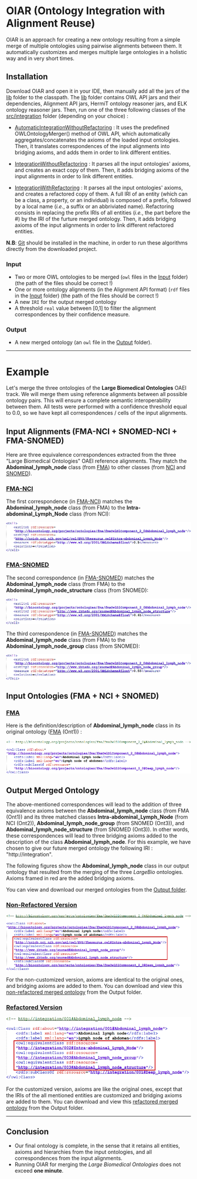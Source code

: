 # **OIAR** (**O**ntology **I**ntegration with **A**lignment **R**euse)
OIAR is an approach for creating a new ontology resulting from a simple merge of multiple ontologies using pairwise alignments between them. It automatically customizes and merges multiple large ontologies in a holistic way and in very short times.


## Installation

Download OIAR and open it in your IDE, then manually add all the jars of the [lib](https://github.com/inesosman/OIAR/tree/master/lib) folder to the classpath. The [lib](https://github.com/inesosman/OIAR/tree/master/lib) folder contains OWL API jars and their dependencies, Alignment API jars, HermiT ontology reasoner jars, and ELK ontology reasoner jars. Then, run one of the three following classes of the [src/integration](https://github.com/inesosman/OIAR/tree/master/src/integration) folder (depending on your choice) :

* [AutomaticIntegrationWithoutRefactoring](https://github.com/inesosman/OIAR/blob/master/src/integration/AutomaticIntegrationWithoutRefactoring.java) : It uses the predefined OWLOntologyMerger() method of OWL API, which automatically aggregates/concatenates the axioms of the loaded input ontologies. Then, it translates correspondences of the input alignments into bridging axioms, and adds them in order to link different entities.

* [IntegrationWithoutRefactoring](https://github.com/inesosman/OIAR/blob/master/src/integration/IntegrationWithoutRefactoring.java) : It parses all the input ontologies' axioms, and creates an exact copy of them. Then, it adds bridging axioms of the input alignments in order to link different entities.

* [IntegrationWithRefactoring](https://github.com/inesosman/OIAR/blob/master/src/integration/IntegrationWithRefactoring.java) : It parses all the input ontologies' axioms, and creates a refactored copy of them. A full IRI of an entity (which can be a class, a property, or an individual) is composed of a prefix, followed by a local name (*i.e.*, a suffix or an abbriviated name). Refactoring consists in replacing the prefix IRIs of all entities (*i.e.*, the part before the #) by the IRI of the furture merged ontology. Then, it adds bridging axioms of the input alignments in order to link different refactored entities.

__N.B__: [Git](https://git-scm.com/downloads) should be installed in the machine, in order to run these algorithms directly from the downloaded project.

### Input

* Two or more OWL ontologies to be merged (`owl` files in the [Input](https://github.com/inesosman/OIAR/tree/master/Input) folder) (the path of the files should be correct !)
* One or more ontology alignments (in the Alignment API format) (`rdf` files in the [Input](https://github.com/inesosman/OIAR/tree/master/Input) folder) (the path of the files should be correct !)
* A new `IRI` for the output merged ontology
* A threshold `real` value between [0,1] to filter the alignment correspondences by their confidence measure.

### Output

* A new merged ontology (an `owl` file in the [Output](https://github.com/inesosman/OIAR/tree/master/Output) folder).

---

# Example

Let's merge the three ontologies of the **Large Biomedical Ontologies** OAEI track. We will merge them using reference alignments between all possible ontology pairs. This will ensure a complete semantic interoperability between them. All tests were performed with a confidence threshold equal to 0.0, so we have kept all correspondences / cells of the input alignments.


## Input Alignments (FMA-NCI + SNOMED-NCI + FMA-SNOMED)

Here are three equivalence correspondences extracted from the three "Large Biomedical Ontologies" OAEI reference alignments. They match the __Abdominal_lymph_node__ class (from [FMA](https://github.com/inesosman/OIAR/blob/master/Input/FMA2.owl)) to other classes (from [NCI](https://github.com/inesosman/OIAR/blob/master/Input/NCI2.owl) and [SNOMED](https://github.com/inesosman/OIAR/blob/master/Input/SNOMED1.owl)).

### <ins>FMA-NCI</ins>

The first correspondence (in [FMA-NCI](https://github.com/inesosman/OIAR/blob/master/Input/FMA2NCI.rdf)) matches the __Abdominal_lymph_node__ class (from FMA) to the __Intra-abdominal_Lymph_Node__ class (from NCI):

![FMA-NCI alignment](https://github.com/inesosman/OIAR/blob/master/Figures/cell111.png)

### <ins>FMA-SNOMED</ins>

The second correspondence (in [FMA-SNOMED](https://github.com/inesosman/OIAR/blob/master/Input/FMA2SNOMED.rdf)) matches the __Abdominal_lymph_node__ class (from FMA) to the __Abdominal_lymph_node_structure__ class (from SNOMED):

![FMA-SNOMED alignment](https://github.com/inesosman/OIAR/blob/master/Figures/cell222.png)

The third correspondence (in [FMA-SNOMED](https://github.com/inesosman/OIAR/blob/master/Input/FMA2SNOMED.rdf)) matches the __Abdominal_lymph_node__ class (from FMA) to the __Abdominal_lymph_node_group__ class (from SNOMED):

![FMA-SNOMED alignment](https://github.com/inesosman/OIAR/blob/master/Figures/cell333.png)



## Input Ontologies (FMA + NCI + SNOMED)

### <ins>FMA</ins>

Here is the definition/description of __Abdominal_lymph_node__ class in its original ontology ([FMA](https://github.com/inesosman/OIAR/blob/master/Input/FMA2.owl) (Ont1)) :

![Abdominal_lymph_node](https://github.com/inesosman/OIAR/blob/master/Figures/22.png)


## Output Merged Ontology

The above-mentioned correspondences will lead to the addition of three equivalence axioms between the __Abdominal_lymph_node__ class (from FMA (Ont1)) and its three matched classes __Intra-abdominal_Lymph_Node__ (from NCI (Ont2)), __Abdominal_lymph_node_group__ (from SNOMED (Ont3)), and __Abdominal_lymph_node_structure__ (from SNOMED (Ont3)). In other words, these correspondences will lead to three bridging axioms added to the description of the class __Abdominal_lymph_node__. For this example, we have chosen to give our future merged ontology the following IRI : "http://integration". 


The following figures show the __Abdominal_lymph_node__ class in our output ontology that resulted from the merging of the three _LargeBio_ ontologies. Axioms framed in red are the added bridging axioms.


You can view and download our merged ontologies from the [Output folder](https://github.com/inesosman/OIAR/blob/master/Output).


### <ins>Non-Refactored Version</ins>

![MergedClass](https://github.com/inesosman/OIAR/blob/master/Figures/4.png)

For the non-customized version, axioms are identical to the original ones, and bridging axioms are added to them.
You can download and view this [non-refactored merged ontology](https://github.com/inesosman/OIAR/blob/master/Output/IntegratedOntology_WithoutRefact.owl) from the Output folder.

### <ins>Refactored Version</ins>

![RefactoredMergedClass](https://github.com/inesosman/OIAR/blob/master/Figures/3.png)

For the customized version, axioms are like the original ones, except that the IRIs of the all mentioned entities are customized and bridging axioms are added to them.
You can download and view this [refactored merged ontology](https://github.com/inesosman/OIAR/blob/master/Output/IntegratedOntology_WithoutRefact.owl) from the Output folder.

---

## Conclusion

* Our final ontology is complete, in the sense that it retains all entities, axioms and hierarchies from the input ontologies, and all correspondences from the input alignments.
* Running OIAR for merging the *Large Biomedical Ontologies* does not exceed **one minute**.
